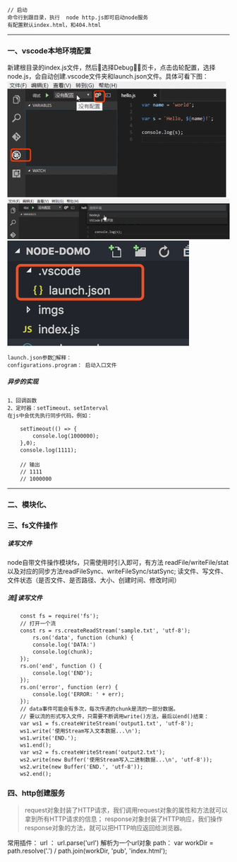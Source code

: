     // 启动
    命令行到跟目录，执行  node http.js即可启动node服务
    有配置默认index.html，和404.html


------
### 一、vscode本地环境配置
新建根目录的index.js文件，然后选择Debug页卡，点击齿轮配置，选择node.js，会自动创建.vscode文件夹和launch.json文件。具体可看下图：
![配置](/imgs/config.png)![配置](/imgs/config2.png)![配置](/imgs/config3.png)

    launch.json参数解释：
    configurations.program： 启动入口文件

##### 异步的实现
    1、回调函数
    2、定时器：setTimeout、setInterval
    在js中会优先执行同步代码，例如：
```
    setTimeout(() => {
        console.log(1000000);
    },0);
    console.log(1111);

    // 输出
    // 1111
    // 1000000
```
--------------
### 二、模块化、
### 三、fs文件操作
##### 读写文件
node自带文件操作模块fs，只需使用时引入即可，有方法
readFile/writeFile/stat以及对应的同步方法readFileSync、writeFileSync/statSync;
读文件、写文件、文件状态（是否文件、是否路径、大小、创建时间、修改时间）
##### 流读写文件
```
    const fs = require('fs');
    // 打开一个流
    const rs = rs.createReadStream('sample.txt', 'utf-8');
        rs.on('data', function (chunk) {
        console.log('DATA:')
        console.log(chunk);
    });
    rs.on('end', function () {
        console.log('END');
    });
    rs.on('error', function (err) {
        console.log('ERROR: ' + err);
    });
    // data事件可能会有多次，每次传递的chunk是流的一部分数据。
    // 要以流的形式写入文件，只需要不断调用write()方法，最后以end()结束：
    var ws1 = fs.createWriteStream('output1.txt', 'utf-8');
    ws1.write('使用Stream写入文本数据...\n');
    ws1.write('END.');
    ws1.end();
    var ws2 = fs.createWriteStream('output2.txt');
    ws2.write(new Buffer('使用Stream写入二进制数据...\n', 'utf-8'));
    ws2.write(new Buffer('END.', 'utf-8'));
    ws2.end();
```
### 四、http创建服务
> request对象封装了HTTP请求，我们调用request对象的属性和方法就可以拿到所有HTTP请求的信息；
> response对象封装了HTTP响应，我们操作response对象的方法，就可以把HTTP响应返回给浏览器。

常用插件：
url ： url.parse('url') 解析为一个url对象
path： var workDir = path.resolve('.') /  path.join(workDir, 'pub', 'index.html');